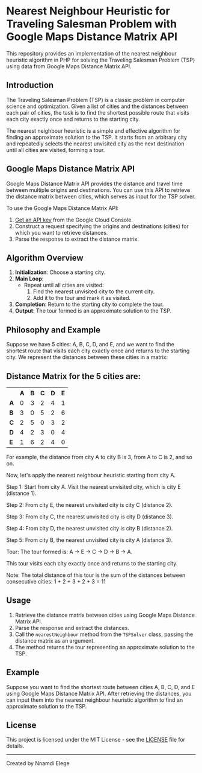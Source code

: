 # Nearest Neighbour Heuristic for Traveling Salesman Problem with Google Maps Distance Matrix API

This repository provides an implementation of the nearest neighbour heuristic algorithm in PHP for solving the Traveling Salesman Problem (TSP) using data from Google Maps Distance Matrix API.

## Introduction

The Traveling Salesman Problem (TSP) is a classic problem in computer science and optimization. Given a list of cities and the distances between each pair of cities, the task is to find the shortest possible route that visits each city exactly once and returns to the starting city.

The nearest neighbour heuristic is a simple and effective algorithm for finding an approximate solution to the TSP. It starts from an arbitrary city and repeatedly selects the nearest unvisited city as the next destination until all cities are visited, forming a tour.

## Google Maps Distance Matrix API

Google Maps Distance Matrix API provides the distance and travel time between multiple origins and destinations. You can use this API to retrieve the distance matrix between cities, which serves as input for the TSP solver.

To use the Google Maps Distance Matrix API:

1. [Get an API key](https://developers.google.com/maps/documentation/distance-matrix/get-api-key) from the Google Cloud Console.
2. Construct a request specifying the origins and destinations (cities) for which you want to retrieve distances.
3. Parse the response to extract the distance matrix.

## Algorithm Overview

1. **Initialization**: Choose a starting city.
2. **Main Loop**:
    - Repeat until all cities are visited:
        1. Find the nearest unvisited city to the current city.
        2. Add it to the tour and mark it as visited.
3. **Completion**: Return to the starting city to complete the tour.
4. **Output**: The tour formed is an approximate solution to the TSP.

## Philosophy and Example

Suppose we have 5 cities: A, B, C, D, and E, and we want to find the shortest route that visits each city exactly once and returns to the starting city. We represent the distances between these cities in a matrix:

<!DOCTYPE html>
<html lang="en">

<body>
    <h2>Distance Matrix for the 5 cities are: </h2>
    <table>
        <tr>
            <th></th>
            <th>A</th>
            <th>B</th>
            <th>C</th>
            <th>D</th>
            <th>E</th>
        </tr>
        <tr>
            <td><b>A</b></td>
            <td>0</td>
            <td>3</td>
            <td>2</td>
            <td>4</td>
            <td>1</td>
        </tr>
        <tr>
            <td><b>B</b></td>
            <td>3</td>
            <td>0</td>
            <td>5</td>
            <td>2</td>
            <td>6</td>
        </tr>
        <tr>
            <td><b>C</b></td>
            <td>2</td>
            <td>5</td>
            <td>0</td>
            <td>3</td>
            <td>2</td>
        </tr>
        <tr>
            <td><b>D</b></td>
            <td>4</td>
            <td>2</td>
            <td>3</td>
            <td>0</td>
            <td>4</td>
        </tr>
        <tr>
            <td><b>E</b></td>
            <td>1</td>
            <td>6</td>
            <td>2</td>
            <td>4</td>
            <td>0</td>
        </tr>
    </table>

For example, the distance from city A to city B is 3, from A to C is 2, and so on.

Now, let's apply the nearest neighbour heuristic starting from city A.

Step 1:
Start from city A.
Visit the nearest unvisited city, which is city E (distance 1).

Step 2:
From city E, the nearest unvisited city is city C (distance 2).

Step 3:
From city C, the nearest unvisited city is city D (distance 3).

Step 4:
From city D, the nearest unvisited city is city B (distance 2).

Step 5:
From city B, the nearest unvisited city is city A (distance 3).

Tour:
The tour formed is: A -> E -> C -> D -> B -> A.

This tour visits each city exactly once and returns to the starting city.

Note:
The total distance of this tour is the sum of the distances between consecutive cities:
1 + 2 + 3 + 2 + 3 = 11

## Usage

1. Retrieve the distance matrix between cities using Google Maps Distance Matrix API.
2. Parse the response and extract the distances.
3. Call the `nearestNeighbour` method from the `TSPSolver` class, passing the distance matrix as an argument.
4. The method returns the tour representing an approximate solution to the TSP.

## Example

Suppose you want to find the shortest route between cities A, B, C, D, and E using Google Maps Distance Matrix API. After retrieving the distances, you can input them into the nearest neighbour heuristic algorithm to find an approximate solution to the TSP.

## License

This project is licensed under the MIT License - see the [LICENSE](LICENSE) file for details.

---

Created by Nnamdi Elege
